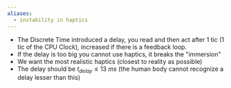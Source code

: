 ```yaml
---
aliases:
  - instability in haptics
---
```

- The Discrete Time introduced a delay, you read and then act after 1 tic (1 tic of the CPU Clock), increased if there is a feedback loop.
- If the delay is too big you cannot use haptics, it breaks the "immersion"
- We want the most realistic haptics (closest to reality as possible)
- The delay should be $t_{delay} \le 13 \ ms$ (the human body cannot recognize a delay lesser than this)
